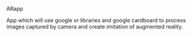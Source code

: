 ARapp

App which will use google vr libraries and google cardboard to process images captured by camera and create imitation of augmented reality.

